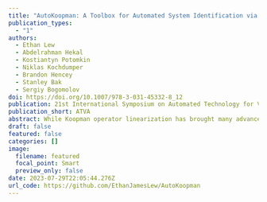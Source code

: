 ```yaml
---
title: "AutoKoopman: A Toolbox for Automated System Identification via Koopman Operator Linearization" 
publication_types:
  - "1"
authors:
  - Ethan Lew
  - Abdelrahman Hekal
  - Kostiantyn Potomkin
  - Niklas Kochdumper
  - Brandon Hencey
  - Stanley Bak
  - Sergiy Bogomolov
doi: https://doi.org/10.1007/978-3-031-45332-8_12
publication: 21st International Symposium on Automated Technology for Verification and Analysis (ATVA 2023) 
publication_short: ATVA 
abstract: While Koopman operator linearization has brought many advances for prediction, control, and verification of dynamical systems, its main disadvantage is that the quality of the resulting model heavily depends on the correct tuning of hyper-parameters such as the number of observables. Our AutoKoopman toolbox is a Python package that automates learning accurate models in a Koopman linearized representation with low effort, offering several tuning strategies to optimize the hyper-parameters associated with the Koopman operator techniques automatically. AutoKoopman supports discrete as well as continuous-time models and implements all major types of observables, which are polynomials, random Fourier features, and neural networks. As we demonstrate on several benchmarks, our toolbox is able to automatically identify very accurate dynamic models for symbolic, black-box, as well as real systems.
draft: false
featured: false
categories: []
image:
  filename: featured
  focal_point: Smart
  preview_only: false
date: 2023-07-29T22:05:44.276Z
url_code: https://github.com/EthanJamesLew/AutoKoopman
---
```

